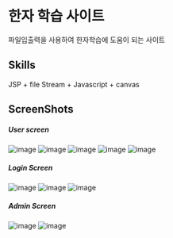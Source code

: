 # 한자 학습 사이트

파일입출력을 사용하여 한자학습에 도움이 되는 사이트


Skills
-----------------------------------
JSP + file Stream + Javascript + canvas


ScreenShots
-------------------------------------

##### User screen
![image](https://user-images.githubusercontent.com/26542929/75113985-cf85f500-5695-11ea-85a7-6ed6854b309e.png)
![image](https://user-images.githubusercontent.com/26542929/75113988-d44aa900-5695-11ea-96e7-5c1358ade0ac.png)
![image](https://user-images.githubusercontent.com/26542929/75113990-d6ad0300-5695-11ea-83f4-7879352055e7.png)
![image](https://user-images.githubusercontent.com/26542929/75113986-d1e84f00-5695-11ea-9eba-ec527305678c.png)
![image](https://user-images.githubusercontent.com/26542929/75113991-d876c680-5695-11ea-930f-59556bf93845.png)

##### Login Screen
![image](https://user-images.githubusercontent.com/26542929/75114000-e4fb1f00-5695-11ea-8649-48777db13e54.png)
![image](https://user-images.githubusercontent.com/26542929/75114005-e75d7900-5695-11ea-87f9-783c1016eebe.png)
![image](https://user-images.githubusercontent.com/26542929/75113995-e0366b00-5695-11ea-9a7d-060cee176161.png)

##### Admin Screen
![image](https://user-images.githubusercontent.com/26542929/75114024-fa704900-5695-11ea-9fcb-1f3600c53eac.png)
![image](https://user-images.githubusercontent.com/26542929/75113992-da408a00-5695-11ea-8b3c-61f9cef15cb9.png)
